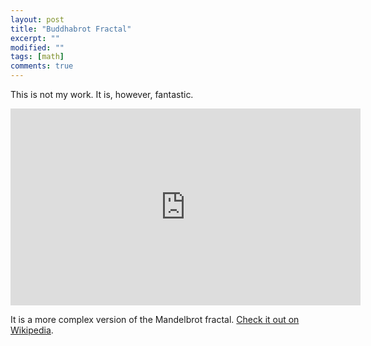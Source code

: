```yaml
---
layout: post
title: "Buddhabrot Fractal"
excerpt: ""
modified: ""
tags: [math]
comments: true
---
```


This is not my work. It is, however, fantastic.

<center>
<iframe width="560" height="315" src="https://www.youtube.com/embed/zxIcydL7wwY" frameborder="0" allowfullscreen></iframe>
</center>

It is a more complex version of the Mandelbrot fractal. [Check it out
on Wikipedia](https://en.wikipedia.org/wiki/Buddhabrot).
